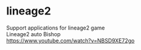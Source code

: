 # lineage2
Support applications for lineage2 game
<br>
Lineage2 auto Bishop
<br>
<a href="https://www.youtube.com/watch?v=NBSD9XE72go">https://www.youtube.com/watch?v=NBSD9XE72go</a>